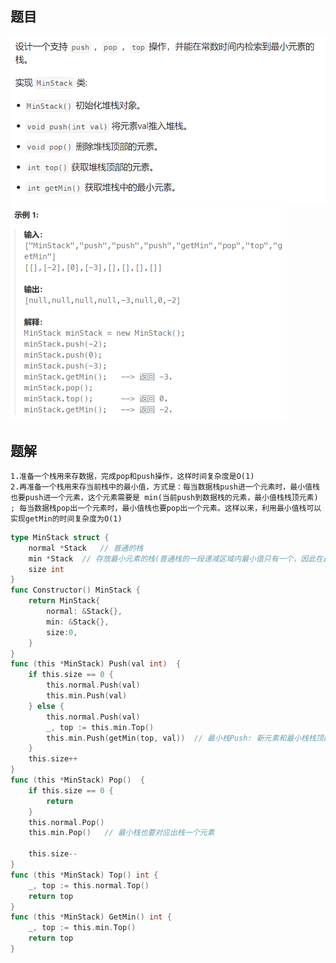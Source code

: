 ## 题目

<img src="17-155.最小栈.assets/image-20240306164536305.png" alt="image-20240306164536305" style="zoom: 67%;" />

<img src="17-155.最小栈.assets/image-20240306164548644.png" alt="image-20240306164548644" style="zoom:50%;" />

## 题解

```
1.准备一个栈用来存数据，完成pop和push操作，这样时间复杂度是O(1)
2.再准备一个栈用来存当前栈中的最小值，方式是：每当数据栈push进一个元素时，最小值栈也要push进一个元素，这个元素需要是 min(当前push到数据栈的元素，最小值栈栈顶元素) ; 每当数据栈pop出一个元素时，最小值栈也要pop出一个元素。这样以来，利用最小值栈可以实现getMin的时间复杂度为O(1)
```

```go
type MinStack struct {
    normal *Stack   // 普通的栈
    min *Stack  // 存放最小元素的栈(普通栈的一段递减区域内最小值只有一个，因此在最小栈中体现为相同长度的连续最小值)
    size int  
}
func Constructor() MinStack {
    return MinStack{
        normal: &Stack{},
        min: &Stack{},
        size:0,
    }
}
func (this *MinStack) Push(val int)  {
    if this.size == 0 {
        this.normal.Push(val)
        this.min.Push(val)
    } else {
        this.normal.Push(val)
        _, top := this.min.Top()
        this.min.Push(getMin(top, val))  // 最小栈Push: 新元素和最小栈栈顶两者中的最小值
    }
    this.size++
}
func (this *MinStack) Pop()  {
    if this.size == 0 {
        return
    }
    this.normal.Pop()
    this.min.Pop()   // 最小栈也要对应出栈一个元素

    this.size--
}
func (this *MinStack) Top() int {
    _, top := this.normal.Top()
    return top
}
func (this *MinStack) GetMin() int {
    _, top := this.min.Top()
    return top  
}
```

